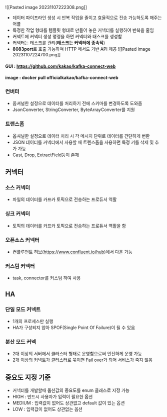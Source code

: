 
![[Pasted image 20231107222308.png]]
- 데이터 파이프라인 생성 시 반복 작업을 줄이고 효율적으로 전송 가능하도록 해주는 어플
- 특정한 작업 형태를 템플릿 형태로 만들어 놓은 커넥터를 실행하여 반복을 줄임 
- 커넥트에 커넥터 생성 명령을 하면 커넥터와 태스크를 생성함
- 커넥터는 테스크를 관리(**태스크는 커넥터에 종속적**)
- **8083port**로 호출 가능하며 HTTP 메서드 기반 API 제공
![[Pasted image 20231107224700.png]]

#### GUI : https://github.com/kakao/kafka-connect-web
#### image : docker pull officialkakao/kafka-connect-web


### 컨버터 
- 옵셔널한 설정으로 데이터를 처리하기 전에 스키마를 변경하도록 도와줌
- JsonConverter, StringConverter, ByteArrayConverter를 지원

### 트랜스폼
- 옵셔널한 설정으로 데이터 처리 시 각 메시지 단위로 데이터를 간단하게 변환
- JSON 데이터를 커넥터에서 사용할 때 트렌스폼을 사용하면 특정 키를 삭제 및 추가 가능
- Cast, Drop, ExtractField등이 존재

## 커넥터
### 소스 커넥터
- 파일의 데이터를 카프카 토픽으로 전송하는 프로듀서 역활

### 싱크 커넥터
- 토픽의 데이터를 카프카 토픽으로 전송하는 프로듀서 역활을 함

### 오픈소스 커넥터
- 컨플루언트 허브(https://www.confluent.io/hub)에서 다운 가능 

### 커스텀 커넥터
- task, connector를 커스텀 하여 사용

## HA
### 단일 모드 커넥트
- 1개의 프로세스만 실행 
- HA가 구성되지 않아 SPOF(Single Point Of Failure)이 될 수 있음

### 분산 모드 커넥
- 2대 이상의 서버에서 클러스터 형태로 운영함으로써 안전하게 운영 가능
- 2개 이상의 커넥트가 클러스터로 묶이면 Fail over가 되어 서비스가 죽지 않음


## 중요도 지정 기준
- 커넥터를 개발할때 옵션값의 중요도를 enum 클래스로 지정 가능
- HIGH : 반드시 사용자가 입력이 필요한 옵션
- MEDIUM : 입력값이 없어도 상관없고 default 값이 있는 옵션
- LOW : 입력값이 없어도 상관없는 옵션
